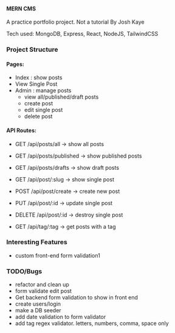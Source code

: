 #### MERN CMS

A practice portfolio project. Not a tutorial
By Josh Kaye

Tech used: MongoDB, Express, React, NodeJS, TailwindCSS


### Project Structure

#### Pages:

- Index : show posts
- View Single Post
- Admin : manage posts
  - view all/published/draft posts
  - create post
  - edit single post
  - delete post

#### API Routes:

- GET /api/posts/all -> show all posts
- GET /api/posts/published -> show published posts
- GET /api/posts/drafts -> show draft posts

- GET    /api/post/:slug -> show single post
- POST   /api/post/create -> create new post
- PUT    /api/post/:id -> update single post
- DELETE /api/post/:id -> destroy single post

- GET /api/tag/:tag -> get posts with a tag


### Interesting Features
- custom front-end form validation1


### TODO/Bugs
- refactor and clean up
- form validate edit post
- Get backend form validation to show in front end
- create users/login
- make a DB seeder
- add date validation to form validator
- add tag regex validator. letters, numbers, comma, space only
